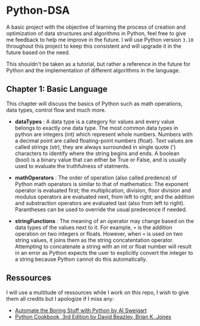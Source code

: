 # Python-DSA

A basic project with the objective of learning the process of creation and optimization of data structures and algorithms in Python, feel free to give me feedback to help me improve in the future. I will use Python version `3.10` throughout this project to keep this consistent and will upgrade it in the future based on the need.

This shouldn't be taken as a tutorial, but rather a reference in the future for Python and the implementation of different algorithms in the language.

## Chapter 1: Basic Language

This chapter will discuss the basics of Python such as math operations, data types, control flow and much more.

- **dataTypes** : A data type is a category for values and every value belongs to exactly one data type. The most common data types in python are integers (int) which represent whole numbers. Numbers with a decimal point are called floating-point numbers (float). Text values are called strings (str), they are always surrounded in single quote (') characters to identify where the string begins and ends. A boolean (bool) is a binary value that can either be True or False, and is usually used to evaluate the truthfulness of statments.

- **mathOperators** : The order of operation (also called predence) of Python math operators is similar to that of mathematics: The exponent operator is evaluated first; the multiplication, division, floor division and modulus operators are evaluated next, from left to right; and the addition and substraction operators are evaluated last (also from left to right). Parantheses can be used to override the usual predecence if needed.

- **stringFunctions** : The meaning of an operator may change based on the data types of the values next to it. For example, `+` is the addition operation on two integers or floats. However, when `+` is used on two string values, it joins them as the string concatentation operator. Attempting to concatenate a string with an int or float number will result in an error as Python expects the user to explicitly convert the integer to a string because Python cannot do this automatically.

## Ressources

I will use a multitude of ressources while I work on this repo, I wish to give them all credits but I apologize if I miss any:

- [Automate the Boring Stuff with Python by Al Sweigart](https://nostarch.com/automatestuff2)
- [Python Cookbook, 3rd Edition by David Beazley, Brian K. Jones](https://www.oreilly.com/library/view/python-cookbook-3rd/9781449357337/)
